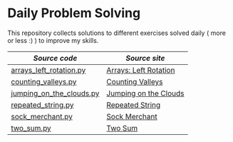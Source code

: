 # Daily Problem Solving

This repository collects solutions to different exercises solved daily ( more or less :) )
to improve my skills.


| *Source code*                                                                                                                   | *Source site*                                                                                   |
|---------------------------------------------------------------------------------------------------------------------------------|-------------------------------------------------------------------------------------------------|
| [arrays\_left\_rotation.py](https://github.com/piergiorgioladisa/DailyProblemSolving/blob/master/arrays\_left\_rotation.py)     | [Arrays: Left Rotation](https://www.hackerrank.com/challenges/ctci-array-left-rotation/problem) |
| [counting\_valleys.py](https://github.com/piergiorgioladisa/DailyProblemSolving/blob/master/counting_valleys.py)                | [Counting Valleys](https://www.hackerrank.com/challenges/counting-valleys/problem)              |
| [jumping\_on\_the\_clouds.py](https://github.com/piergiorgioladisa/DailyProblemSolving/blob/master/jumping\_on\_the\_clouds.py) | [Jumping on the Clouds](https://www.hackerrank.com/challenges/jumping-on-the-clouds/problem)    |
| [repeated\_string.py](https://github.com/piergiorgioladisa/DailyProblemSolving/blob/master/repeated\_string.py)                 | [Repeated String](https://www.hackerrank.com/challenges/repeated-string/problem)                |
| [sock\_merchant.py](https://github.com/piergiorgioladisa/DailyProblemSolving/blob/master/sock\_merchant.py)                     | [Sock Merchant](https://www.hackerrank.com/challenges/sock-merchant/problem)                    |
| [two_sum.py](https://github.com/piergiorgioladisa/DailyProblemSolving/blob/master/two_sum.py)                                   | [Two Sum](https://leetcode.com/problems/two-sum/)                                               |
